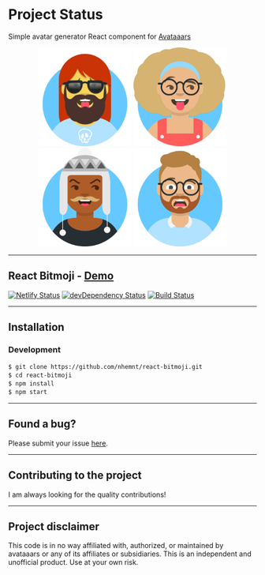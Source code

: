 # Project Status

Simple avatar generator React component for [Avataaars](https://avataaars.com/)

<p align="center">
<img src='example/example1.png?raw=true' height="200px"' />
<img src='example/example2.png?raw=true' height="200px"' />
<img src='example/example3.png?raw=true' height="200px"' />
<img src='example/example4.png?raw=true' height="200px"' />
</p>

---

## React Bitmoji - [Demo](https://bitmoji.netlify.app/)

[![Netlify Status](https://api.netlify.com/api/v1/badges/c3f46e78-4ce2-45f7-a771-81e156d33e70/deploy-status)](https://app.netlify.com/sites/bitmoji/deploys)
[![devDependency Status](https://david-dm.org/nhemnt/react-bitmoji.svg)](https://david-dm.org/nhemnt/react-bitmoji.svg#info=devDependencies)
[![Build Status](https://travis-ci.org/nhemnt/react-bitmoji.svg?branch=master)](https://travis-ci.org/nhemnt/react-bitmoji)

---

## Installation

### Development

```sh
$ git clone https://github.com/nhemnt/react-bitmoji.git
$ cd react-bitmoji
$ npm install 
$ npm start
```
---

## Found a bug?
Please submit your issue [here](https://github.com/nhemnt/react-bitmoji/issues/new).

---

## Contributing to the project
I am always looking for the quality contributions!

---

## Project disclaimer

This code is in no way affiliated with, authorized, or maintained by avataaars or any of its affiliates or subsidiaries. This is an independent and unofficial product. Use at your own risk.
